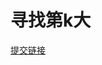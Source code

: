 # 寻找第k大

[提交链接](https://www.nowcoder.com/practice/e016ad9b7f0b45048c58a9f27ba618bf?tpId=117&&tqId=35010&rp=1&ru=/ta/job-code-high&qru=/ta/job-code-high/question-ranking)